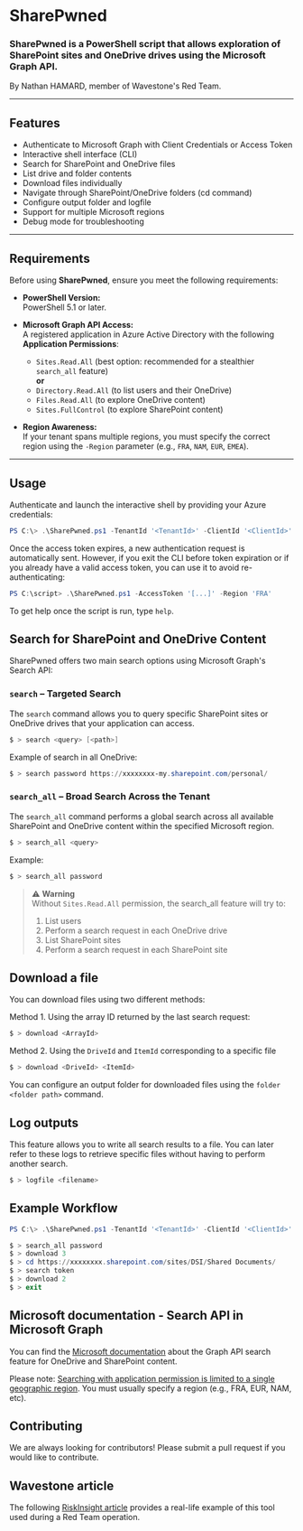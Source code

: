 # SharePwned

### SharePwned is a PowerShell script that allows exploration of SharePoint sites and OneDrive drives using the Microsoft Graph API.  
By Nathan HAMARD, member of Wavestone's Red Team.

---

## Features

- Authenticate to Microsoft Graph with Client Credentials or Access Token
- Interactive shell interface (CLI)
- Search for SharePoint and OneDrive files
- List drive and folder contents
- Download files individually
- Navigate through SharePoint/OneDrive folders (cd command)
- Configure output folder and logfile
- Support for multiple Microsoft regions
- Debug mode for troubleshooting

---

## Requirements

Before using **SharePwned**, ensure you meet the following requirements:

- **PowerShell Version:**  
  PowerShell 5.1 or later.

- **Microsoft Graph API Access:**  
  A registered application in Azure Active Directory with the following **Application Permissions**:
  - `Sites.Read.All` (best option: recommended for a stealthier `search_all` feature)
  <br>**or**<br>
  - `Directory.Read.All` (to list users and their OneDrive)
  - `Files.Read.All` (to explore OneDrive content)
  - `Sites.FullControl` (to explore SharePoint content)

- **Region Awareness:**  
  If your tenant spans multiple regions, you must specify the correct region using the `-Region` parameter (e.g., `FRA`, `NAM`, `EUR`, `EMEA`).

---

## Usage

Authenticate and launch the interactive shell by providing your Azure credentials:

```powershell
PS C:\> .\SharePwned.ps1 -TenantId '<TenantId>' -ClientId '<ClientId>' -ClientSecret '<ClientSecret>' -Region 'FRA'

```

Once the access token expires, a new authentication request is automatically sent.
However, if you exit the CLI before token expiration or if you already have a valid access token, you can use it to avoid re-authenticating:

```powershell
PS C:\script> .\SharePwned.ps1 -AccessToken '[...]' -Region 'FRA'
```

To get help once the script is run, type `help`.

## Search for SharePoint and OneDrive Content
SharePwned offers two main search options using Microsoft Graph's Search API:

### `search` – Targeted Search

The `search` command allows you to query specific SharePoint sites or OneDrive drives that your application can access.
```powershell
$ > search <query> [<path>]
```

Example of search in all OneDrive:
```powershell
$ > search password https://xxxxxxxx-my.sharepoint.com/personal/
```

### `search_all` – Broad Search Across the Tenant

The `search_all` command performs a global search across all available SharePoint and OneDrive content within the specified Microsoft region.
```powershell
$ > search_all <query>
```

Example:
```powershell
$ > search_all password
```

> ⚠️ **Warning**  
> Without `Sites.Read.All` permission, the search_all feature will try to:
> 1. List users
> 2. Perform a search request in each OneDrive drive
> 3. List SharePoint sites
> 4. Perform a search request in each SharePoint site


## Download a file
You can download files using two different methods:

Method 1. Using the array ID returned by the last search request:

```powershell
$ > download <ArrayId>
```

Method 2. Using the `DriveId` and `ItemId` corresponding to a specific file

```powershell
$ > download <DriveId> <ItemId>
```

You can configure an output folder for downloaded files using the `folder <folder path>` command.

## Log outputs
This feature allows you to write all search results to a file.
You can later refer to these logs to retrieve specific files without having to perform another search.

```powershell
$ > logfile <filename>
```

## Example Workflow
```powershell
PS C:\> .\SharePwned.ps1 -TenantId '<TenantId>' -ClientId '<ClientId>' -ClientSecret '<ClientSecret>' -Region 'EUR'

$ > search_all password
$ > download 3
$ > cd https://xxxxxxxx.sharepoint.com/sites/DSI/Shared Documents/
$ > search token
$ > download 2
$ > exit
```

## Microsoft documentation - Search API in Microsoft Graph
You can find the [Microsoft documentation](https://learn.microsoft.com/en-us/graph/search-concept-files#example-4-search-all-content-in-onedrive-and-sharepoint) about the Graph API search feature for OneDrive and SharePoint content. 

Please note: [Searching with application permission is limited to a single geographic region](https://learn.microsoft.com/en-us/graph/search-concept-searchall). You must usually specify a region (e.g., FRA, EUR, NAM, etc).

## Contributing
We are always looking for contributors!
Please submit a pull request if you would like to contribute.

## Wavestone article
The following [RiskInsight article](https://www.riskinsight-wavestone.com/en/2025/10/sharepoint-app-registrations-a-vector-for-it-system-compromise-and-red-team-feedback/) provides a real-life example of this tool used during a Red Team operation.



